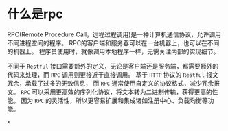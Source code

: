# 什么是rpc

RPC(Remote Procedure Call，远程过程调用)是一种计算机通信协议，允许调用不同进程空间的程序。
RPC的客户端和服务器可以在一台机器上，也可以在不同的机器上。
程序员使用时，就像调用本地程序一样，无需关注内部的实现细节。

不同于 `Restful` 接口需要额外的定义，无论是客户端还是服务端，都需要额外的代码来处理，而 `RPC` 调用则更接近于直接调用。
基于 `HTTP` 协议的 `Restful` 报文冗余，承载了过多的无效信息，
而 `RPC` 通常使用自定义的协议格式，减少冗余报文。
`RPC` 可以采用更高效的序列化协议，将文本转为二进制传输，获得更高的性能。
因为 `RPC` 的灵活性，所以更容易扩展和集成诸如注册中心、负载均衡等功能。

`x`